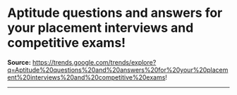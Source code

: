 # Aptitude questions and answers for your placement interviews and competitive exams!

**Source:** https://trends.google.com/trends/explore?q=Aptitude%20questions%20and%20answers%20for%20your%20placement%20interviews%20and%20competitive%20exams!

---


